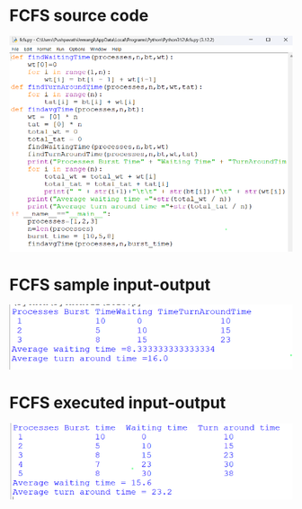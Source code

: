 # FCFS source code
![FCFS source code](FCFS_code_578.png)
# FCFS sample input-output
![FCFS sample input-output](FCFS_IO_578.png.png)
# FCFS executed input-output
![FCFS executed input-output](FCFS_EO_578.png)
